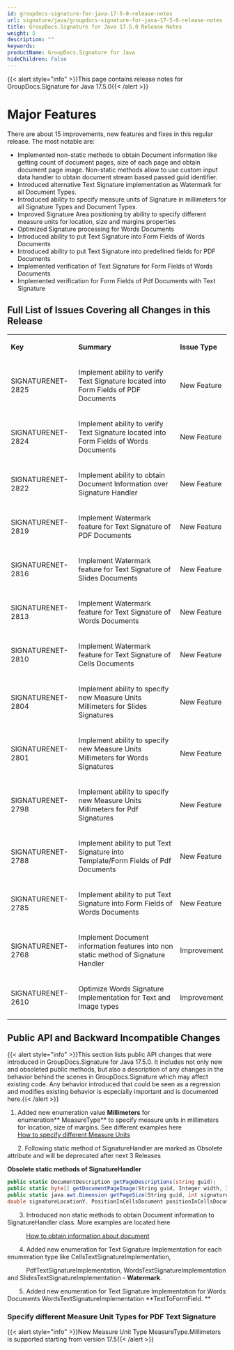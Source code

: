 ```yaml
---
id: groupdocs-signature-for-java-17-5-0-release-notes
url: signature/java/groupdocs-signature-for-java-17-5-0-release-notes
title: GroupDocs.Signature for Java 17.5.0 Release Notes
weight: 5
description: ""
keywords: 
productName: GroupDocs.Signature for Java
hideChildren: False
---
```

{{< alert style="info" >}}This page contains release notes for GroupDocs.Signature for Java 17.5.0{{< /alert >}}

# Major Features

There are about 15 improvements, new features and fixes in this regular release. The most notable are:

*   Implemented non-static methods to obtain Document information like getting count of document pages, size of each page and obtain document page image. Non-static methods allow to use custom input data handler to obtain document stream based passed guid identifier.
*   Introduced alternative Text Signature implementation as Watermark for all Document Types.
*   Introduced ability to specify measure units of Signature in millimeters for all Signature Types and Document Types.
*   Improved Signature Area positioning by ability to specify different measure units for location, size and margins properties
*   Optimized Signature processing for Words Documents
*   Introduced ability to put Text Signature into Form Fields of Words Documents
*   Introduced ability to put Text Signature into predefined fields for PDF Documents
*   Implemented verification of Text Signature for Form Fields of Words Documents
*   Implemented verification for Form Fields of Pdf Documents with Text Signature

## Full List of Issues Covering all Changes in this Release

<table class="confluenceTable"><tbody><tr><td class="confluenceTd"><p><strong>Key</strong></p></td><td class="confluenceTd"><p><strong>Summary</strong></p></td><td class="confluenceTd"><p><strong>Issue Type</strong></p></td></tr><tr><td class="confluenceTd"><p>SIGNATURENET-2825</p></td><td class="confluenceTd"><p>Implement ability to verify Text Signature located into Form Fields of PDF Documents</p></td><td class="confluenceTd"><p>New Feature</p></td></tr><tr><td class="confluenceTd"><p>SIGNATURENET-2824</p></td><td class="confluenceTd"><p>Implement ability to verify Text Signature located into Form Fields of Words Documents</p></td><td class="confluenceTd"><p>New Feature</p></td></tr><tr><td class="confluenceTd"><p>SIGNATURENET-2822</p></td><td class="confluenceTd"><p>Implement ability to obtain Document Information over Signature Handler</p></td><td class="confluenceTd"><p>New Feature</p></td></tr><tr><td class="confluenceTd"><p>SIGNATURENET-2819</p></td><td class="confluenceTd"><p>Implement Watermark feature for Text Signature of PDF Documents</p></td><td class="confluenceTd"><p>New Feature</p></td></tr><tr><td class="confluenceTd"><p>SIGNATURENET-2816</p></td><td class="confluenceTd"><p>Implement Watermark feature for Text Signature of Slides Documents</p></td><td class="confluenceTd"><p>New Feature</p></td></tr><tr><td class="confluenceTd"><p>SIGNATURENET-2813</p></td><td class="confluenceTd"><p>Implement Watermark feature for Text Signature of Words Documents</p></td><td class="confluenceTd"><p>New Feature</p></td></tr><tr><td class="confluenceTd"><p>SIGNATURENET-2810</p></td><td class="confluenceTd"><p>Implement Watermark feature for Text Signature of Cells Documents</p></td><td class="confluenceTd"><p>New Feature</p></td></tr><tr><td class="confluenceTd"><p>SIGNATURENET-2804</p></td><td class="confluenceTd"><p>Implement ability to specify new Measure Units Millimeters for Slides Signatures</p></td><td class="confluenceTd"><p>New Feature</p></td></tr><tr><td class="confluenceTd"><p>SIGNATURENET-2801</p></td><td class="confluenceTd"><p>Implement ability to specify new Measure Units Millimeters for Words Signatures</p></td><td class="confluenceTd"><p>New Feature</p></td></tr><tr><td class="confluenceTd"><p>SIGNATURENET-2798</p></td><td class="confluenceTd"><p>Implement ability to specify new Measure Units Millimeters for Pdf Signatures</p></td><td class="confluenceTd"><p>New Feature</p></td></tr><tr><td class="confluenceTd"><p>SIGNATURENET-2788</p></td><td class="confluenceTd"><p>Implement ability to put Text Signature into Template/Form Fields of Pdf Documents</p></td><td class="confluenceTd"><p>New Feature</p></td></tr><tr><td class="confluenceTd"><p>SIGNATURENET-2785</p></td><td class="confluenceTd"><p>Implement ability to put Text Signature into Form Fields of Words Documents</p></td><td class="confluenceTd"><p>New Feature</p></td></tr><tr><td class="confluenceTd"><p>SIGNATURENET-2768</p></td><td class="confluenceTd"><p>Implement Document information features into non static method of Signature Handler</p></td><td class="confluenceTd"><p>Improvement</p></td></tr><tr><td class="confluenceTd"><p>SIGNATURENET-2610</p></td><td class="confluenceTd"><p>Optimize Words Signature Implementation for Text and Image types</p></td><td class="confluenceTd"><p>Improvement</p></td></tr></tbody></table>

## Public API and Backward Incompatible Changes

{{< alert style="info" >}}This section lists public API changes that were introduced in GroupDocs.Signature for Java 17.5.0. It includes not only new and obsoleted public methods, but also a description of any changes in the behavior behind the scenes in GroupDocs.Signature which may affect existing code. Any behavior introduced that could be seen as a regression and modifies existing behavior is especially important and is documented here.{{< /alert >}}

1.  Added new enumeration value **Millimeters** for enumeration** MeasureType** to specify measure units in millimeters for location, size of margins. See different examples here    
    [How to specify different Measure Units](https://docs.groupdocs.com/display/signaturejava/Measure+Unit+Types)  

      2. Following static method of SignatureHandler are marked as Obsolete attribute and will be deprecated after next 3 Releases

**Obsolete static methods of SignatureHandler**

```csharp
public static DocumentDescription getPageDescriptions(string guid);
public static byte[] getDocumentPageImage(String guid, Integer width, Integer quality, int pageIndex);
public static java.awt.Dimension getPageSize(String guid, int signaturePageNumber, double signatureLocationX, 
double signatureLocationY, PositionInCellsDocument positionInCellsDocument);
```

       3. Introduced non static methods to obtain Document information to SignatureHandler class. More examples are located here

           [How to obtain information about document](https://docs.groupdocs.com/pages/viewpage.action?pageId=46858855)

       4. Added new enumeration for Text Signature Implementation for each enumeration type like CellsTextSignatureImplementation,

           PdfTextSignatureImplementation, WordsTextSignatureImplementation and SlidesTextSignatureImplementation - **Watermark**. 

       5. Added new enumeration for Text Signature Implementation for Words Documents WordsTextSignatureImplementation **TextToFormField. **

### Specify different Measure Unit Types for PDF Text Signature

{{< alert style="info" >}}New Measure Unit Type MeasureType.Millimeters is supported starting from version 17.5{{< /alert >}}

